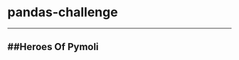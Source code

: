 # pandas-challenge
----------------------------------
##Heroes Of Pymoli
-----------------------------------
